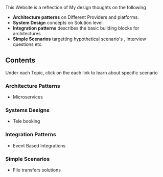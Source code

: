 This Website is a reflection of My design thoughts on the following 

- **Architecture patterns** on Different Providers and platforms.
- **System Design** concepts on Solution level.
- **Integration patterns** describes the basic building blocks for architectures
- **Simple Scenarios** targetting hypothetical scenario's , Interview questions etc. 


## Contents
Under each Topic, click on the each link to learn about specific scenario
### Architecture Patterns
-  Microservices

### Systems Designs 
- Tele booking

### Integration Patterns
- Event Based Integrations 

### Simple Scenarios 
- File transfers solutions 
